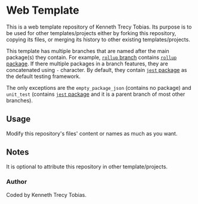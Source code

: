 # Web Template
This is a web template repository of Kenneth Trecy Tobias. Its purpose is to be used for other
templates/projects either by forking this repository, copying its files, or merging its history to
other existing templates/projects.

This template has multiple branches that are named after the main package(s) they contain. For
example, [`rollup` branch] contains [`rollup` package]. If there multiple packages in a branch
features, they are concatenated using `-` character. By default, they contain [`jest` package] as
the default testing framework.

The only exceptions are the `empty_package_json` (contains no package) and `unit_test` (contains [`jest`
package] and it is a parent branch of most other branches).

<!--
The `origin` section may be used to indicate where the project (that is using this template) came from.

## Origin
The repository was based from [`rollup-sass-vue`] branch of [Web Template].

The template is specialize for front-end development.

-->

## Usage
Modify this repository's files' content or names as much as you want.

## Notes
It is optional to attribute this repository in other template/projects.

### Author
Coded by Kenneth Trecy Tobias.

<!--

[`rollup-sass-vue`]: http://repo.local/KennethTrecy/web_template/src/branch/rollup-sass-vue
[Web Template]: http://repo.local/KennethTrecy/web_template

-->

[`rollup` branch]: http://repo.local/KennethTrecy/web_template/src/branch/rollup
[`rollup` package]: https://www.npmjs.com/package/rollup
[`jest` package]: https://www.npmjs.com/package/jest
